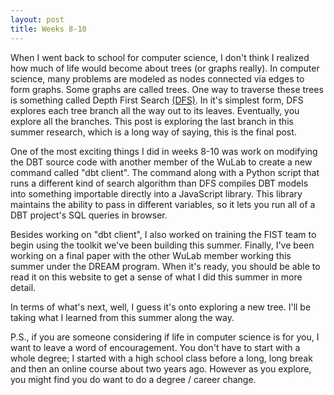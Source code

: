 ```yaml
---
layout: post
title: Weeks 8-10
---
```

When I went back to school for computer science, I don't think I realized how much of life would become about trees (or graphs really). In computer science, many problems are modeled as nodes connected via edges to form graphs. Some graphs are called trees. One way to traverse these trees is something called Depth First Search [(DFS)](https://www.geeksforgeeks.org/dfs-traversal-of-a-tree-using-recursion/). In it's simplest form, DFS explores each tree branch all the way out to its leaves. Eventually, you explore all the branches. This post is exploring the last branch in this summer research, which is a long way of saying, this is the final post.  

One of the most exciting things I did in weeks 8-10 was work on modifying the DBT source code with another member of the WuLab to create a new command called "dbt client". The command along with a Python script that runs a different kind of search algorithm than DFS compiles DBT models into something importable directly into a JavaScript library. This library maintains the ability to pass in different variables, so it lets you run all of a DBT project's SQL queries in browser. 

Besides working on "dbt client", I also worked on training the FIST team to begin using the toolkit we've been building this summer. Finally, I've been working on a final paper with the other WuLab member working this summer under the DREAM program. When it's ready, you should be able to read it on this website to get a sense of what I did this summer in more detail. 

In terms of what's next, well, I guess it's onto exploring a new tree. I'll be taking what I learned from this summer along the way. 

P.S., if you are someone considering if life in computer science is for you, I want to leave a word of encouragement. You don't have to start with a whole degree; I started with a high school class before a long, long break and then an online course about two years ago. However as you explore, you might find you do want to do a degree / career change.  




